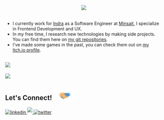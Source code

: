 <div align="center">
  <!--<img src="https://user-images.githubusercontent.com/76071376/171580427-821e89cf-bcba-4866-b1bc-b6cf3d123e6b.png" />-->
  <img src="https://github.com/TortitasT/TortitasT/assets/76071376/7fba2cb4-fc4f-4aaf-a2db-b7917849a22c" />
</div>

<br>

- I currently work for [Indra](https://www.indracompany.com/) as a Software Engineer at [Minsait](https://www.minsait.com/en), I specialize in Frontend Development and UX.
- In my free time, I research new technologies by making side projects. You can find them here on [my git repositories](https://github.com/TortitasT?tab=repositories).
- I've made some games in the past, you can check them out on [my Itch.io profile](https://tortitas.itch.io).

<br>

<div align="left">
  <div>
    <img src="https://github-readme-stats-ten-gilt.vercel.app/api?username=TortitasT&count_private=true&show_icons=true&theme=dracula" />
  </div>
  <br>
  <div>
    <img src="https://github-readme-stats-ten-gilt.vercel.app/api/top-langs/?username=TortitasT&theme=dracula&layout=compact" />
  </div>
</div>

## <b>Let's Connect!</b><img src="https://github.com/0xAbdulKhalid/0xAbdulKhalid/raw/main/assets/mdImages/handshake.gif" width="80">
<div align='left'>
<a href="https://www.linkedin.com/in/v%C3%ADctor-garc%C3%ADa-fern%C3%A1ndez-a7a669200/" target="_blank">
<img src="https://img.shields.io/badge/linkedin:  Víctor García-%2300acee.svg?color=405DE6&style=for-the-badge&logo=linkedin&logoColor=white" alt=linkedin style="margin-bottom: 5px;"/>
</a>

<a href="mailto:vgarciaf@hey.com" target="_blank">
<img src="https://img.shields.io/badge/email:  vgarciaf@hey.com-%23EA4335.svg?style=for-the-badge&logo=gmail&logoColor=white" t=mail style="margin-bottom: 5px;" />
</a>

<a href="https://twitter.com/tortitas_t" target="_blank">
<img src="https://img.shields.io/badge/twitter:  tortitas-%2300acee.svg?color=1DA1F2&style=for-the-badge&logo=twitter&logoColor=white" alt=twitter style="margin-bottom: 5px;"/>
</a>
</div>
